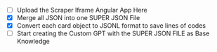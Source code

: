- [ ] Upload the Scraper Iframe Angular App Here
- [x] Merge all JSON into one SUPER JSON File
- [x] Convert each card object to JSONL format to save lines of codes
- [ ] Start creating the Custom GPT with the SUPER JSON FILE as Base Knowledge
